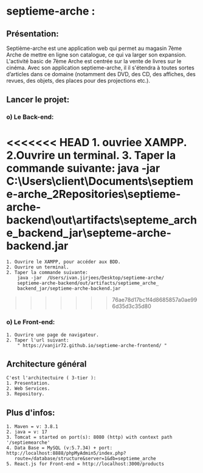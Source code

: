 
# septieme-arche :


## Présentation:
Septième-arche est une application web qui permet au magasin 7ème Arche de mettre en ligne son catalogue, ce qui va larger son expansion. L'activité basic de 7ème Arche est centrée sur la vente de livres sur le cinéma. Avec son application septieme-arche, il il s'étendra à toutes sortes d’articles dans ce domaine (notamment des DVD, des CD, des affiches, des revues, des objets, des places pour des projections etc.).

## Lancer le projet:
### o) Le Back-end:
<<<<<<< HEAD
    1. ouvriee XAMPP. 
    2.Ouvrire un terminal.
    3. Taper la commande suivante:
        java -jar  C:\Users\client\Documents\septieme-arche_2Repositories\septieme-arche-backend\out\artifacts\septeme_arche_backend_jar\septeme-arche-backend.jar
=======
    1. Ouvrire le XAMPP, pour accéder aux BDD.
    2. Ouvrire un terminal. 
    2. Taper la commande suivante:
        java -jar  /Users/ivan.jirjees/Desktop/septieme-arche/
        septieme-arche-backend/out/artifacts/septieme_arche_
        backend_jar/septieme-arche-backend.jar
>>>>>>> 76ae78d17bc1f4d8685857a0ae996d35d3c35d80

### o) Le Front-end:
    1. Ouvrire une page de navigateur.
    2. Taper l'url suivant:
        " https://vanjir72.github.io/septieme-arche-frontend/ "

## Architecture général
    C'est l'architectuire ( 3-tier ):
    1. Presentation.
    2. Web Services.
    3. Repository.

## Plus d'infos:
    1. Maven = v: 3.8.1
    2. java = v: 17
    3. Tomcat = started on port(s): 8080 (http) with context path '/septiemearche'
    4. Data Base = MySQL (v:5.7.34) + port: http://localhost:8888/phpMyAdmin5/index.php?
       route=/database/structure&server=1&db=septieme_arche
    5. React.js for Front-end = http://localhost:3000/products

